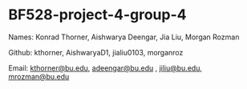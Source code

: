 # BF528-project-4-group-4

Names: Konrad Thorner, Aishwarya Deengar, Jia Liu, Morgan Rozman

Github: kthorner, AishwaryaD1, jialiu0103, morganroz

Email: kthorner@bu.edu, adeengar@bu.edu , jiliu@bu.edu, mrozman@bu.edu
